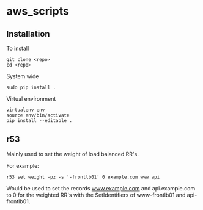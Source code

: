 aws_scripts
===========

Installation
------------

To install

    git clone <repo>
    cd <repo>

System wide

    sudo pip install .

Virtual environment

    virtualenv env
    source env/bin/activate
    pip install --editable .
    

r53
---

Mainly used to set the weight of load balanced RR's.

For example:

    r53 set weight -pz -s '-frontlb01' 0 example.com www api

Would be used to set the records www.example.com and api.example.com to 0 for
the weighted RR's with the SetIdentifiers of www-frontlb01 and api-frontlb01.
